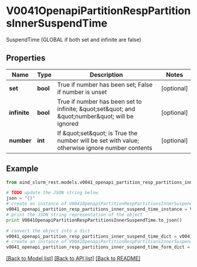 # V0041OpenapiPartitionRespPartitionsInnerSuspendTime

SuspendTime (GLOBAL if both set and infinite are false)

## Properties

Name | Type | Description | Notes
------------ | ------------- | ------------- | -------------
**set** | **bool** | True if number has been set; False if number is unset | [optional] 
**infinite** | **bool** | True if number has been set to infinite; \&quot;set\&quot; and \&quot;number\&quot; will be ignored | [optional] 
**number** | **int** | If \&quot;set\&quot; is True the number will be set with value; otherwise ignore number contents | [optional] 

## Example

```python
from aind_slurm_rest.models.v0041_openapi_partition_resp_partitions_inner_suspend_time import V0041OpenapiPartitionRespPartitionsInnerSuspendTime

# TODO update the JSON string below
json = "{}"
# create an instance of V0041OpenapiPartitionRespPartitionsInnerSuspendTime from a JSON string
v0041_openapi_partition_resp_partitions_inner_suspend_time_instance = V0041OpenapiPartitionRespPartitionsInnerSuspendTime.from_json(json)
# print the JSON string representation of the object
print V0041OpenapiPartitionRespPartitionsInnerSuspendTime.to_json()

# convert the object into a dict
v0041_openapi_partition_resp_partitions_inner_suspend_time_dict = v0041_openapi_partition_resp_partitions_inner_suspend_time_instance.to_dict()
# create an instance of V0041OpenapiPartitionRespPartitionsInnerSuspendTime from a dict
v0041_openapi_partition_resp_partitions_inner_suspend_time_form_dict = v0041_openapi_partition_resp_partitions_inner_suspend_time.from_dict(v0041_openapi_partition_resp_partitions_inner_suspend_time_dict)
```
[[Back to Model list]](../README.md#documentation-for-models) [[Back to API list]](../README.md#documentation-for-api-endpoints) [[Back to README]](../README.md)


